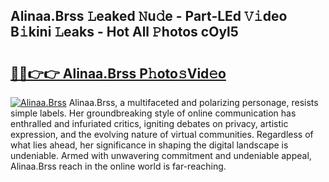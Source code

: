## Alinaa.Brss 𝙻eaked 𝙽u𝚍e - Part-LEd 𝚅𝚒deo B𝚒kini 𝙻eaks - Hot All 𝙿hotos cOyl5

# <h2><a href="http://ld46nui.urlbe.top/?page=Alinaa.Brss">🔗🔗👉👉 Alinaa.Brss P𝚑oto𝚜Vid𝚎o</a></h2>

[![Alinaa.Brss](https://i.imgur.com/eBuTRDB.gif)](http://ld46nui.urlbe.top/?page=Alinaa.Brss)
Alinaa.Brss, a multifaceted and polarizing personage, resists simple labels. Her groundbreaking style of online communication has enthralled and infuriated critics, igniting debates on privacy, artistic expression, and the evolving nature of virtual communities. Regardless of what lies ahead, her significance in shaping the digital landscape is undeniable. Armed with unwavering commitment and undeniable appeal, Alinaa.Brss reach in the online world is far-reaching.
